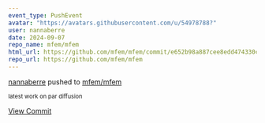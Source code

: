 ```yaml
---
event_type: PushEvent
avatar: "https://avatars.githubusercontent.com/u/54978788?"
user: nannaberre
date: 2024-09-07
repo_name: mfem/mfem
html_url: https://github.com/mfem/mfem/commit/e652b98a887cee8edd474330cc14013f3c2fc3f0
repo_url: https://github.com/mfem/mfem
---
```


<a href='https://github.com/nannaberre' target='_blank'>nannaberre</a> pushed to <a href='https://github.com/mfem/mfem' target='_blank'>mfem/mfem</a>

<small>latest work on par diffusion</small>

<a href='https://github.com/mfem/mfem/commit/e652b98a887cee8edd474330cc14013f3c2fc3f0' target='_blank'>View Commit</a>